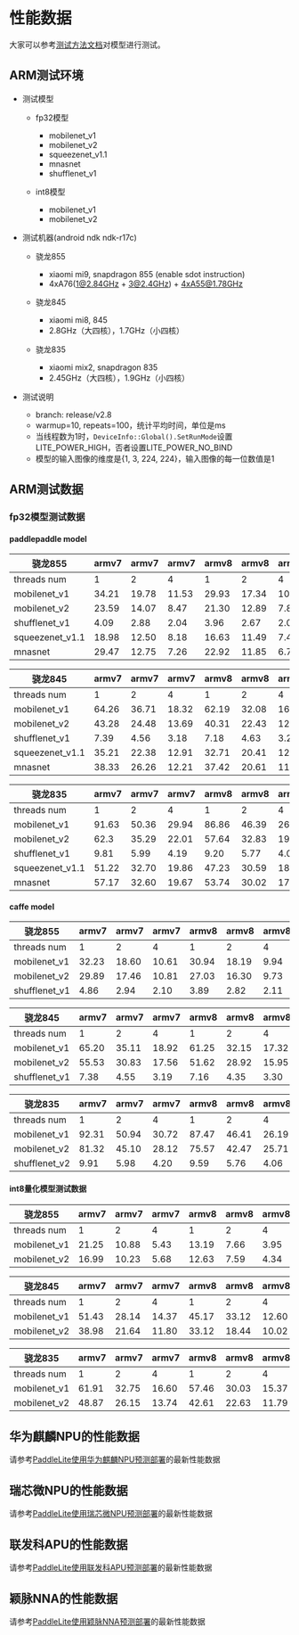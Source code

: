 # 性能数据

大家可以参考[测试方法文档](benchmark_tools)对模型进行测试。

## ARM测试环境

* 测试模型
    * fp32模型
        * mobilenet_v1
        * mobilenet_v2
        * squeezenet_v1.1
        * mnasnet
        * shufflenet_v1
    
    * int8模型
        * mobilenet_v1
        * mobilenet_v2

* 测试机器(android ndk ndk-r17c)
   *  骁龙855
      * xiaomi mi9, snapdragon 855 (enable sdot instruction)
      * 4xA76(1@2.84GHz + 3@2.4GHz) + 4xA55@1.78GHz

   *  骁龙845
      * xiaomi mi8, 845
      * 2.8GHz（大四核），1.7GHz（小四核）

   *  骁龙835
      * xiaomi mix2, snapdragon 835
      * 2.45GHz（大四核），1.9GHz（小四核）
 
* 测试说明
    * branch: release/v2.8
    * warmup=10, repeats=100，统计平均时间，单位是ms
    * 当线程数为1时，```DeviceInfo::Global().SetRunMode```设置LITE_POWER_HIGH，否者设置LITE_POWER_NO_BIND
    * 模型的输入图像的维度是{1, 3, 224, 224}，输入图像的每一位数值是1
    
## ARM测试数据


### fp32模型测试数据

#### paddlepaddle model

骁龙855|armv7 | armv7 |  armv7 |armv8 | armv8 |armv8 
----| ---- | ---- | ---- | ----  |----  |----
threads num|1 |2 |4 |1 |2 |4 
mobilenet_v1 |34.21 |19.78 |11.53 |29.93 |17.34 |10.04 |
mobilenet_v2 |23.59 |14.07 |8.47 |21.30 |12.89 |7.81 |
shufflenet_v1 |4.09 |2.88 |2.04 |3.96 |2.67 |2.08 |
squeezenet_v1.1 |18.98 |12.50 |8.18 |16.63 |11.49 |7.48 |
mnasnet |29.47 |12.75 |7.26 |22.92 |11.85 |6.71 |

骁龙845|armv7 | armv7 |  armv7 |armv8 | armv8 |armv8 
----| ---- | ---- | ---- | ----  |----  |----
threads num|1 |2 |4 |1 |2 |4 
mobilenet_v1 |64.26 |36.71 |18.32 |62.19 |32.08 |16.89 |
mobilenet_v2 |43.28 |24.48 |13.69 |40.31 |22.43 |12.72 |
shufflenet_v1 |7.39 |4.56 |3.18 |7.18 |4.63 |3.24 |
squeezenet_v1.1 |35.21 |22.38 |12.91 |32.71 |20.41 |12.07 |
mnasnet |38.33 |26.26 |12.21 |37.42 |20.61 |11.57 |

骁龙835|armv7 | armv7 |  armv7 |armv8 | armv8 |armv8 
----| ---- | ---- | ---- | ----  |----  |----
threads num|1 |2 |4 |1 |2 |4 
mobilenet_v1 |91.63 |50.36 |29.94 |86.86 |46.39 |26.43 |
mobilenet_v2 |62.3 |35.29 |22.01 |57.64 |32.83 |19.25 |
shufflenet_v1 |9.81 |5.99 |4.19 |9.20 |5.77 |4.05 |
squeezenet_v1.1 |51.22 |32.70 |19.86 |47.23 |30.59 |18.11 |
mnasnet |57.17 |32.60 |19.67 |53.74 |30.02 |17.74 |

#### caffe model

骁龙855|armv7 | armv7 |  armv7 |armv8 | armv8 |armv8 
----| ---- | ---- | ---- | ----  |----  |----
threads num|1 |2 |4 |1 |2 |4 |
mobilenet_v1 |32.23 |18.60 |10.61 |30.94 |18.19 |9.94 |
mobilenet_v2 |29.89 |17.46 |10.81 |27.03 |16.30 |9.73 |
shufflenet_v1 |4.86 |2.94 |2.10 |3.89 |2.82 |2.11 |

骁龙845|armv7 | armv7 |  armv7 |armv8 | armv8 |armv8 
----| ---- | ---- | ---- | ----  |----  |----
threads num|1 |2 |4 |1 |2 |4 |
mobilenet_v1 |65.20 |35.11 |18.92 |61.25 |32.15 |17.32 |
mobilenet_v2 |55.53 |30.83 |17.56 |51.62 |28.92 |15.95 |
shufflenet_v1 |7.38 |4.55 |3.19 |7.16 |4.35 |3.30 |

骁龙835|armv7 | armv7 |  armv7 |armv8 | armv8 |armv8 
----| ---- | ---- | ---- | ----  |----  |----
threads num|1 |2 |4 |1 |2 |4 |
mobilenet_v1 |92.31 |50.94 |30.72 |87.47 |46.41 |26.19 |
mobilenet_v2 |81.32 |45.10 |28.12 |75.57 |42.47 |25.71 |
shufflenet_v2 |9.91 |5.98 |4.20 |9.59 |5.76 |4.06 |

#### int8量化模型测试数据

骁龙855|armv7 | armv7 |  armv7 |armv8 | armv8 |armv8 
----| ---- | ---- | ---- | ----  |----  |----
threads num|1 |2 |4 |1 |2 |4 |
mobilenet_v1 |21.25 |10.88 |5.43 | 13.19 |7.66 |3.95 |
mobilenet_v2 |16.99 |10.23 |5.68 | 12.63 |7.59 |4.34 |

骁龙845|armv7 | armv7 |  armv7 |armv8 | armv8 |armv8 
----| ---- | ---- | ---- | ----  |----  |----
threads num|1 |2 |4 |1 |2 |4 |
mobilenet_v1 |51.43 |28.14 |14.37 | 45.17 |33.12 |12.60 |
mobilenet_v2 |38.98 |21.64 |11.80 | 33.12 |18.44 |10.02 |

骁龙835|armv7 | armv7 |  armv7 |armv8 | armv8 |armv8 
----| ---- | ---- | ---- | ----  |----  |----
threads num|1 |2 |4 |1 |2 |4 |
mobilenet_v1 |61.91 |32.75 |16.60 |57.46 |30.03 |15.37 |
mobilenet_v2 |48.87 |26.15 |13.74 |42.61 |22.63 |11.79 |


## 华为麒麟NPU的性能数据
请参考[PaddleLite使用华为麒麟NPU预测部署](../demo_guides/huawei_kirin_npu)的最新性能数据

## 瑞芯微NPU的性能数据
请参考[PaddleLite使用瑞芯微NPU预测部署](../demo_guides/rockchip_npu)的最新性能数据

## 联发科APU的性能数据
请参考[PaddleLite使用联发科APU预测部署](../demo_guides/mediatek_apu)的最新性能数据

## 颖脉NNA的性能数据
请参考[PaddleLite使用颖脉NNA预测部署](../demo_guides/imagination_nna)的最新性能数据
